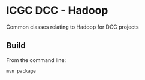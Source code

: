 ICGC DCC - Hadoop
===

Common classes relating to Hadoop for DCC projects

Build
---

From the command line:

	mvn package

